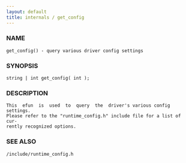 ```yaml
---
layout: default
title: internals / get_config
---
```


### NAME

    get_config() - query various driver config settings

### SYNOPSIS

    string | int get_config( int );

### DESCRIPTION

    This  efun  is  used  to  query  the  driver's various config settings.
    Please refer to the "runtime_config.h" include file for a list of  cur‐
    rently recognized options.

### SEE ALSO

    /include/runtime_config.h
